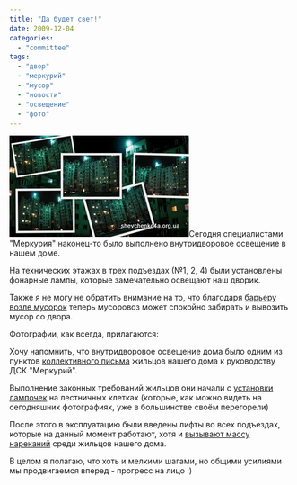 ```yaml
---
title: "Да будет свет!"
date: 2009-12-04
categories: 
  - "committee"
tags: 
  - "двор"
  - "меркурий"
  - "мусор"
  - "новости"
  - "освещение"
  - "фото"
---
```


[![Ночные огни](/wp-content/uploads/2009/12/Starred-Photos1.jpg "Ночные огни")](http://shevchenko4a.brovary.org/night-lights/)Сегодня специалистами "Меркурия" наконец-то было выполнено внутридворовое освещение в нашем доме.

На технических этажах в трех подъездах (№1, 2, 4) были установлены фонарные лампы, которые замечательно освещают наш дворик.

Также я не могу не обратить внимание на то, что благодаря [барьеру возле мусорок](http://shevchenko4a.brovary.org/protect-garbage-from-parkin/) теперь мусоровоз может спокойно забирать и вывозить мусор со двора.

Фотографии, как всегда, прилагаются: <!--more--> 

<script type="text/javascript"> $(document).ready(function() { $("#imgNightLight").attr("href","#container"); $("#container").pwi({ username: 'shevchenko4a.brovary.org', mode: 'album', album: 'NightLights', thumbSize: 144, showAlbumDescription: false }); });</script>

Хочу напомнить, что внутридворовое освещение дома было одним из пунктов [коллективного письма](http://shevchenko4a.brovary.org/official-letter-text/) жильцов нашего дома к руководству ДСК "Меркурий".

Выполнение законных требований жильцов они начали с [установки лампочек](http://shevchenko4a.brovary.org/our-first-victory/) на лестничных клетках (которые, как можно видеть на сегодняшних фотографиях, уже в большинстве своём перегорели)

После этого в эксплуатацию были введены лифты во всех подъездах, которые на данный момент работают, хотя и [вызывают массу нареканий](http://shevchenko4a.brovary.org/discuss-our-elevators/) среди жильцов нашего дома.

В целом я полагаю, что хоть и мелкими шагами, но общими усилиями мы продвигаемся вперед - прогресс на лицо :)
